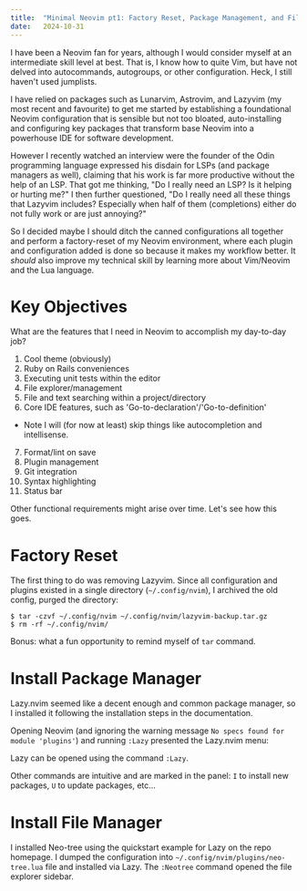```yaml
---
title:  "Minimal Neovim pt1: Factory Reset, Package Management, and File Management"
date:   2024-10-31
---
```


I have been a Neovim fan for years, although I would consider myself at an intermediate skill level at best. That is, I know how to quite Vim, but have not delved into autocommands, autogroups, or other configuration. Heck, I still haven't used jumplists.

I have relied on packages such as Lunarvim, Astrovim, and Lazyvim (my most recent and favourite) to get me started by establishing a foundational Neovim configuration that is sensible but not too bloated, auto-installing and configuring key packages that transform base Neovim into a powerhouse IDE for software development.

However I recently watched an interview were the founder of the Odin programming language expressed his disdain for LSPs (and package managers as well), claiming that his work is far more productive without the help of an LSP. That got me thinking, "Do I really need an LSP? Is it helping or hurting me?" I then further questioned, "Do I really need all these things that Lazyvim includes? Especially when half of them (completions) either do not fully work or are just annoying?"

So I decided maybe I should ditch the canned configurations all together and perform a factory-reset of my Neovim environment, where each plugin and configuration added is done so because it makes my workflow better. It _should_ also improve my technical skill by learning more about Vim/Neovim and the Lua language.

# Key Objectives

What are the features that I need in Neovim to accomplish my day-to-day job?

1. Cool theme (obviously)
2. Ruby on Rails conveniences
3. Executing unit tests within the editor
4. File explorer/management
5. File and text searching within a project/directory
6. Core IDE features, such as 'Go-to-declaration'/'Go-to-definition'
  * Note I will (for now at least) skip things like autocompletion and intellisense.
7. Format/lint on save
8. Plugin management
9. Git integration
10. Syntax highlighting
11. Status bar

Other functional requirements might arise over time. Let's see how this goes.

# Factory Reset

The first thing to do was removing Lazyvim. Since all configuration and plugins existed in a single directory (`~/.config/nvim`), I archived the old config, purged the directory:

```
$ tar -czvf ~/.config/nvim ~/.config/nvim/lazyvim-backup.tar.gz
$ rm -rf ~/.config/nvim/
```

Bonus: what a fun opportunity to remind myself of `tar` command.

# Install Package Manager

Lazy.nvim seemed like a decent enough and common package manager, so I installed it following the installation steps in the documentation.

Opening Neovim (and ignoring the warning message `No specs found for module 'plugins'`) and running `:Lazy` presented the Lazy.nvim menu:

Lazy can be opened using the command `:Lazy`.

Other commands are intuitive and are marked in the panel: `I` to install new packages, `U` to update packages, etc...

# Install File Manager

I installed Neo-tree using the quickstart example for Lazy on the repo homepage. I dumped the configuration into `~/.config/nvim/plugins/neo-tree.lua` file and installed via Lazy. The `:Neotree` command opened the file explorer sidebar.
